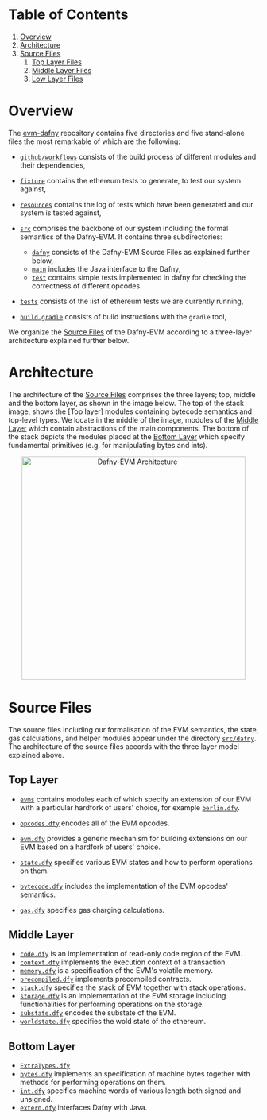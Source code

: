 # Table of Contents

1. [Overview](#overview)
1. [Architecture](#repoArch)
1. [Source Files](#sourceFilesi)
	1. [Top Layer Files](#top)
	1. [Middle Layer Files](#mid)
	1. [Low Layer Files](#low)


# Overview

The [evm-dafny](https://github.com/ConsenSys/evm-dafny) repository contains five directories and five stand-alone files the most remarkable of which are the following:

- [`github/workflows`](https://github.com/ConsenSys/evm-dafny/tree/master/.github/workflows) consists of the build process of different modules and their dependencies,
- [`fixture`](https://github.com/ethereum/tests/tree/9d91961e98e97ba319e089f31388d4685da9b362) contains the ethereum tests to generate, to test our system against,

- [`resources`](https://github.com/ConsenSys/evm-dafny/tree/master/resources) contains the log of tests which have been generated and our system is tested against,

- [`src`](https://github.com/ConsenSys/evm-dafny/tree/master/src) comprises the backbone of our system including the formal semantics of the Dafny-EVM. It contains three subdirectories:
	
	- [`dafny`](https://github.com/ConsenSys/evm-dafny/tree/master/src/dafny) consists of the Dafny-EVM Source Files as explained further below,
	- [`main`](https://github.com/ConsenSys/evm-dafny/tree/master/src/main/java) includes the Java interface to the Dafny,
	- [`test`](https://github.com/ConsenSys/evm-dafny/tree/master/src/test) contains simple tests implemented in dafny for checking the correctness of different opcodes  

- [`tests`](https://github.com/ConsenSys/evm-dafny/tree/master/tests) consists of the list of ethereum tests we are currently running,


- [`build.gradle`](https://github.com/ConsenSys/evm-dafny/blob/master/build.gradle) consists of build instructions with the `gradle` tool,
 
We organize the [Source Files](#sourceFiles) of the Dafny-EVM according to a three-layer architecture explained further below. 
# Architecture

The architecture of the [Source Files](#sourceFiles) comprises the three layers; top, middle and the bottom layer, as shown in the image below. The top of the stack image, shows the [Top layer] modules containing bytecode semantics and top-level types.  We locate in the middle of the image, modules of the [Middle Layer](#mid) which contain abstractions of the main components.  The bottom of the stack depicts the modules placed at the [Bottom Layer](#low) which specify fundamental primitives (e.g. for manipulating bytes and ints). 

<p align="center">
    <img width="450" src="https://github.com/ConsenSys/evm-dafny/tree/412-add-architecturemd-file/resources/stackArch.png" alt="Dafny-EVM Architecture">
</p>


# Source Files

The source files including our formalisation of the EVM semantics, the state, gas calculations, and helper modules appear under the directory [`src/dafny`](https://github.com/ConsenSys/evm-dafny/tree/master/src/dafny). The architecture of the source files accords with the three layer model explained above. 

## Top Layer

- [`evms`](https://github.com/MiladKetabGhale/Playing/tree/master/src/dafny/evms) contains modules each of which specify an extension of our EVM with a particular hardfork of users' choice, for example [`berlin.dfy`](https://github.com/MiladKetabGhale/Playing/blob/master/src/dafny/evms/berlin.dfy).

- [`opcodes.dfy`](https://github.com/MiladKetabGhale/Playing/blob/master/src/dafny/opcodes.dfy) encodes all of the EVM opcodes.

- [`evm.dfy`](https://github.com/MiladKetabGhale/Playing/blob/master/src/dafny/evm.dfy) provides a generic mechanism for building extensions on our EVM based on a hardfork of users' choice.

- [`state.dfy`](https://github.com/MiladKetabGhale/Playing/blob/master/src/dafny/state.dfy) specifies various EVM states and how to perform operations on them.

- [`bytecode.dfy`](https://github.com/MiladKetabGhale/Playing/blob/master/src/dafny/bytecode.dfy) includes the implementation of the EVM opcodes' semantics.

- [`gas.dfy`](https://github.com/MiladKetabGhale/Playing/blob/master/src/dafny/gas.dfy) specifies gas charging calculations.


## Middle Layer 
- [`code.dfy`](https://github.com/ConsenSys/evm-dafny/blob/master/src/dafny/util/code.dfy) is an implementation of read-only code region of the EVM.
- [`context.dfy`](https://github.com/ConsenSys/evm-dafny/blob/master/src/dafny/util/context.dfy) implements the execution context of a transaction.
- [`memory.dfy`](https://github.com/ConsenSys/evm-dafny/blob/master/src/dafny/util/memory.dfy) is a specification of the EVM's volatile memory.
- [`precompiled.dfy`](https://github.com/ConsenSys/evm-dafny/blob/master/src/dafny/util/precompiled.dfy) implements precompiled contracts.
- [`stack.dfy`](https://github.com/ConsenSys/evm-dafny/blob/master/src/dafny/util/stack.dfy) specifies the stack of EVM together with stack operations.
- [`storage.dfy`](https://github.com/ConsenSys/evm-dafny/blob/master/src/dafny/util/storage.dfy) is an implementation of the EVM storage including functionalities for performing operations on the storage.
- [`substate.dfy`](https://github.com/ConsenSys/evm-dafny/blob/master/src/dafny/util/substate.dfy) encodes the substate of the EVM.
- [`worldstate.dfy`](https://github.com/ConsenSys/evm-dafny/blob/master/src/dafny/util/worldstate.dfy) specifies the wold state of the ethereum.


## Bottom Layer

- [`ExtraTypes.dfy`](https://github.com/ConsenSys/evm-dafny/blob/master/src/dafny/util/ExtraTypes.dfy)
- [`bytes.dfy`](https://github.com/ConsenSys/evm-dafny/blob/master/src/dafny/util/bytes.dfy) implements an specification of machine bytes together with methods for performing operations on them.
- [`int.dfy`](https://github.com/ConsenSys/evm-dafny/blob/master/src/dafny/util/int.dfy) specifies machine words of various length both signed and unsigned.
- [`extern.dfy`](https://github.com/ConsenSys/evm-dafny/blob/master/src/dafny/util/extern.dfy) interfaces Dafny with Java.


 










